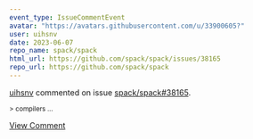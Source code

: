 ```yaml
---
event_type: IssueCommentEvent
avatar: "https://avatars.githubusercontent.com/u/33900605?"
user: uihsnv
date: 2023-06-07
repo_name: spack/spack
html_url: https://github.com/spack/spack/issues/38165
repo_url: https://github.com/spack/spack
---
```


<a href='https://github.com/uihsnv' target='_blank'>uihsnv</a> commented on issue <a href='https://github.com/spack/spack/issues/38165' target='_blank'>spack/spack#38165</a>.

<small>> compilers...</small>

<a href='https://github.com/spack/spack/issues/38165' target='_blank'>View Comment</a>